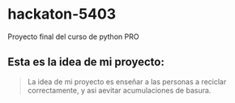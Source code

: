 # hackaton-5403
Proyecto final del curso de python PRO

## Esta es la idea de mi proyecto:
> La idea de mi proyecto es enseñar a las personas a reciclar correctamente, y asi aevitar acumulaciones de basura.
